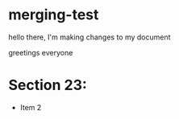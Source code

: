 # merging-test
hello there, I'm making changes to my document

greetings everyone
# Section 23:
- Item 2
